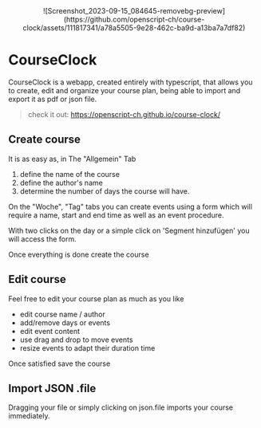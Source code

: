 <div align="center">
![Screenshot_2023-09-15_084645-removebg-preview](https://github.com/openscript-ch/course-clock/assets/111817341/a78a5505-9e28-462c-ba9d-a13ba7a7df82)
</div>

# CourseClock

 CourseClock is a webapp, created entirely with typescript, that allows you to create, edit and organize your course plan, being able to import and export it as pdf or json file.
> check it out: https://openscript-ch.github.io/course-clock/


## Create course

It is as easy as, in The "Allgemein" Tab

1. define the name of the course
2. define the author's name
3. determine the number of days the course will have.

On the "Woche", "Tag" tabs you can create events using a form which will require a name, start and end time as well as an event procedure.

With two clicks on the day or a simple click on 'Segment hinzufügen' you will access the form.

Once everything is done create the course

## Edit course

Feel free to edit your course plan as much as you like

- edit course name / author
- add/remove days or events
- edit event content
- use drag and drop to move events
- resize events to adapt their duration time

Once satisfied save the course

## Import JSON .file
Dragging your file or simply clicking on json.file imports your course  immediately. 
